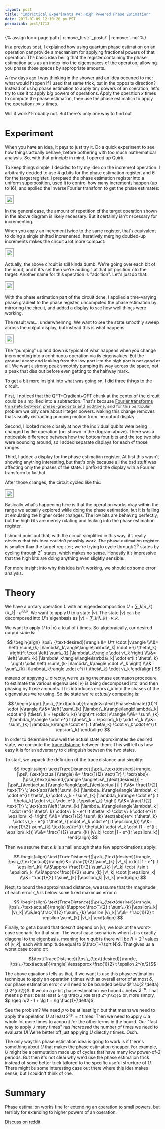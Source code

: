 ```yaml
---
layout: post
title: "Impractical Experiments #4: High Powered Phase Estimation"
date: 2017-07-09 12:10:20 pm PST
permalink: post/1713
---
```


{% assign loc = page.path | remove_first: '_posts/' | remove: '.md' %}

In [a previous post](/post/1710), I explained how using quantum phase estimation on an operation can provide a mechanism for applying fractional powers of that operation.
The basic idea being that the register containing the phase estimation acts as an index into the eigenspaces of the operation, allowing you phase those spaces by appropriate amounts.

A few days ago I was thinking in the shower and an idea occurred to me: what would happen if I used that same trick, but in the opposite direction?
Instead of using phase estimation to apply tiny powers of an operation, let's try to use it to apply *big* powers of operations.
Apply the operation $x$ times to compute the phase estimation, then use the phase estimation to apply the operation $t \gg x$ times.

Will it work?
Probably not.
But there's only one way to find out.


# Experiment

When you have an idea, it pays to just try it.
Do a quick experiment to see how things actually behave, before bothering with too much mathematical analysis.
So, with that principle in mind, I opened up Quirk.

To keep things simple, I decided to try my idea on the increment operation.
I arbitrarily decided to use 4 qubits for the phase estimation register, and 6 for the target register.
I prepared the phase estimation register into a uniform superposition, used it to control how many increments happen (up to 16), and applied the inverse Fourier transform to get the phase estimates:

<img style="max-width:100%; border:1px solid gray; padding: 5px;" src="/assets/{{ loc }}/phase-estimation-naive-1.png"/>

In the general case, the amount of repetition of the target operation shown in the above diagram is likely necessary.
But it certainly isn't necessary for incrementing.

When you apply an increment twice to the same register, that's equivalent to doing a single shifted incremented.
Iteratively merging doubled-up increments makes the circuit a lot more compact:

<img style="max-width:100%; border:1px solid gray; padding: 5px;" src="/assets/{{ loc }}/phase-estimation-naive-2.png"/>

Actually, the above circuit is still kinda dumb.
We're going over each bit of the input, and if it's set then we're adding 1 at that bit position into the target.
Another name for this operation is "addition".
Let's just do that:

<img style="max-width:100%; border:1px solid gray; padding: 5px;" src="/assets/{{ loc }}/phase-estimation-naive-3.png"/>

With the phase estimation part of the circuit done, I applied a time-varying phase gradient to the phase register, uncomputed the phase estimation by mirroring the circuit, and added a display to see how well things were working.

The result was... underwhelming.
We want to see the state smoothly sweep across the output display, but instead this is what happens:

<img style="max-width:100%; border:1px solid gray; padding: 5px;" src="/assets/{{ loc }}/phase-estimation-circuit.gif"/>

The "pumping" up and down is typical of what happens when you change incrementing into a continuous operation via its eigenvalues.
But the gradual decay and leaking from the low part into the high part is not good at all.
We want a strong peak smoothly pumping its way across the space, not a peak that dies out before even getting to the halfway mark.

To get a bit more insight into what was going on, I did three things to the circuit.

First, I noticed that the QFT+Gradient+QFT chunk at the center of the circuit could be simplified into a subtraction.
That's because [Fourier transforms translate between phase-gradients and additions](/post/1620), and for this particular problem we only care about integer powers.
Making this change removes that visually distracting pumping motion from the output display.

Second, I looked more closely at how the individual qubits were being changed by the operation (not shown in the diagram above).
There was a noticeable difference between how the bottom four bits and the top two bits were bouncing around, so I added separate displays for each of those ranges.

Third, I added a display for the phase estimation register.
At first this wasn't showing anything interesting, but that's only because all the bad stuff was affecting only the phases of the state.
I prefixed the display with a Fourier transform to fix that.

After those changes, the circuit cycled like this:

<img style="max-width:100%; border:1px solid gray; padding: 5px;" src="/assets/{{ loc }}/phase-estimation-circuit-with-helpful-displays.gif"/>

Basically what's happening here is that the operation works okay within the range we actually explored while doing the phase estimation, but it is failing at emulating the higher order changes.
The low bits are behaving perfectly, but the high bits are merely rotating and leaking into the phase estimation register.

I should point out that, with the circuit simplified in this way, it's really obvious that this idea couldn't possibly work.
The phase estimation register is smaller than the target register; we're trying to cycle through $2^6$ states by cycling through $2^4$ states, which makes no sense.
Honestly it's impressive that the high bits are doing anything even slightly sensible.

For more insight into why this idea isn't working, we should do some error analysis.


# Theory

We have a unitary operation $U$ with an eigendecomposition $U = \sum\_{k} |\lambda\_k\rangle\langle\lambda\_k| \cdot e^{i \theta\_k}$.
We want to apply $U$ to a state $|v\rangle$.
The state $|v\rangle$ can be decomposed into $U$'s eigenbasis as $|v\rangle = \sum\_{k} |\lambda\_k\rangle \cdot v\_k$.

We want to apply $U$ to $|v\rangle$ a total of $t$ times.
So, algebraically, our desired output state is:

$$
\begin{align}
|\psi\_{\text{desired}}\rangle
&= U^t \cdot |v\rangle
\\\\&= \left( \sum\_{k} |\lambda\_k\rangle\langle\lambda\_k| \cdot e^{i \theta\_k} \right)^t \cdot \left( \sum\_{k} |\lambda\_k\rangle \cdot v\_k \right)
\\\\&= \left( \sum\_{k} |\lambda\_k\rangle\langle\lambda\_k| \cdot e^{i t \theta\_k} \right) \cdot \left( \sum\_{k} |\lambda\_k\rangle \cdot v\_k \right)
\\\\&= \sum\_{k} |\lambda\_k\rangle \cdot e^{i t \theta\_k} \cdot v\_k
\end{align}
$$

Instead of applying $U$ directly, we're using the phase estimation procedure to estimate the various eigenvalues $|v\rangle$ is being decomposed into, and then phasing by those amounts.
This introduces errors $\epsilon\_k$ into the phases of the eigenvalues we're using.
So the state we're *actually* computing is:

$$
\begin{align}
|\psi\_{\text{actual}}\rangle
&=\text{PhaseEstimate}(U)^t \cdot |v\rangle
\\\\&= \left( \sum\_{k} |\lambda\_k\rangle\langle\lambda\_k| \cdot e^{i (\theta\_k + \epsilon\_k)} \right)^t \cdot |v\rangle
\\\\&= \sum\_{k} |\lambda\_k\rangle \cdot e^{i t (\theta\_k + \epsilon\_k)} \cdot v\_k
\\\\&= \sum\_{k} |\lambda\_k\rangle \cdot e^{i t \theta\_k} \cdot v\_k \cdot e^{i t \epsilon\_k}
\end{align}
$$

In order to determine how well the actual state approximates the desired state, we compute the [trace distance](https://en.wikipedia.org/wiki/Trace_distance) between them.
This will tell us how easy it is for an adversary to distinguish between the two states.

To start, we unpack the definition of the trace distance and simplify:

$$
\begin{align}
\text{TraceDistance}(|\psi\_{\text{desired}}\rangle, |\psi\_{\text{actual}}\rangle)
&= \frac{1}{2} \text{Tr} \; \text{abs}( |\psi\_{\text{desired}}\rangle \langle\psi\_{\text{desired}}| - |\psi\_{\text{actual}}\rangle \langle\psi\_{\text{actual}}| )
\\\\&= \frac{1}{2} \text{Tr} \; \text{abs}\left( \sum\_{k} |\lambda\_k\rangle\langle \lambda\_k | \cdot e^{i t \theta\_k} \cdot v\_k - \sum\_{k} |\lambda\_k\rangle \cdot e^{i t \theta\_k} \cdot v\_k \cdot e^{i t \epsilon\_k} \right)
\\\\&= \frac{1}{2} \text{Tr} \; \text{abs}\left( \sum\_{k} |\lambda\_k\rangle\langle \lambda\_k | \cdot (e^{i t \theta\_k} \cdot v\_k - e^{i t \theta\_k} \cdot v\_k \cdot e^{i t \epsilon\_k}) \right)
\\\\&= \frac{1}{2} \sum\_{k} \text{abs}(e^{i t \theta\_k} \cdot v\_k - e^{i t \theta\_k} \cdot v\_k \cdot e^{i t \epsilon\_k})
\\\\&= \frac{1}{2} \sum\_{k} \text{abs}(e^{i t \theta\_k} \cdot v\_k \cdot (1 - e^{i t \epsilon\_k}))
\\\\&= \frac{1}{2} \sum\_{k} |v\_k| \cdot |1 - e^{i t \epsilon\_k}|
\end{align}
$$

Then we assume that $\epsilon\_k$ is small enough that a few approximations apply:

$$
\begin{align}
\text{TraceDistance}(|\psi\_{\text{desired}}\rangle, |\psi\_{\text{actual}}\rangle)
&= \frac{1}{2} \sum\_{k} |v\_k| \cdot |1 - e^{i t \epsilon\_k}|
\\\\&\approx \frac{1}{2} \sum\_{k} |v\_k| \cdot |\sin t \epsilon\_k|
\\\\&\approx \frac{1}{2} \sum\_{k} |v\_k| \cdot |t \epsilon\_k|
\\\\&= \frac{1}{2} t \sum\_{k} |\epsilon\_k| |v\_k|
\end{align}
$$

Next, to bound the approximated distance, we assume that the magnitude of each error $\epsilon\_k$ is below some fixed maximum error $\epsilon$:

$$
\begin{align}
\text{TraceDistance}(|\psi\_{\text{desired}}\rangle, |\psi\_{\text{actual}}\rangle)
&\approx \frac{1}{2} t \sum\_{k} |\epsilon\_k| |v\_k|
\\\\&\leq \frac{1}{2} t \sum\_{k} \epsilon |v\_k|
\\\\&= \frac{1}{2} t \epsilon \sum\_{k} |v\_k|
\end{align}
$$

Finally, to get a bound that doesn't depend on $|v\rangle$, we look at the worst-case scenario for that sum.
The worst case scenario is when $|v\rangle$ is exactly diagonal to the eigenbasis, meaning for $n$ qubits there will be $N = 2^n$ values of $|v\_k|$, each with amplitude equal to $\frac{1}{\sqrt N}$.
That gives us a worst case bound of:

$$\text{TraceDistance}(|\psi\_{\text{desired}}\rangle, |\psi\_{\text{actual}}\rangle) \lessapprox \frac{1}{2} t \epsilon 2^{n/2}$$

The above equations tells us that, if we want to use this phase estimation technique to apply an operation $t$ times with an overall error of at most $\delta$, our phase estimation error $\epsilon$ will need to be bounded below $\frac{2 \delta}{t 2^{n/2}}$.
If we do a $p$-bit phase estimation, we bound $\epsilon$ below $2^{-p}$.
That means $p$ must be at least $-\lg \frac{2 \delta}{t 2^{n/2}}$ or, more simply, $p \geq n/2 - 1 + \lg t + \lg \frac{1}{\delta}$.

See the problem?
We need $p$ to be at least $\lg t$, but that means we need to apply the operation $U$ at least $2^{\lg t} = t$ times.
Then we need to apply $U$ a whole lot more times to account for the other terms in the bound.
Our "fast way to apply $U$ many times" has *increased* the number of times we need to evaluate $U$!
We're better off just applying $U$ directly $t$ times.
Ouch.

The only way this phase estimation idea is going to work is if there's something about $U$ that makes the phase estimation cheaper.
For example, $U$ might be a permutation made up of cycles that have many low power-of-2 periods.
But then it's not clear why we'd use the phase estimation trick instead of some better trick tailored to the specific useful structure of $U$.
There might be some interesting case out there where this idea makes sense, but I couldn't think of one.


# Summary

Phase estimation works fine for extending an operation to small powers, but terribly for extending to higher powers of an operation.

[Discuss on reddit](https://www.reddit.com/r/algassert/comments/6mbtt5/comment_thread_impractical_experiments_4_high/)
